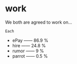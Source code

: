 # work
We both are agreed to work on... 

`Each`
- ePay —— 86.9 %
- hire —— 24.8 %
- rumor —— 9 %
- parrot —— 0.5 %

